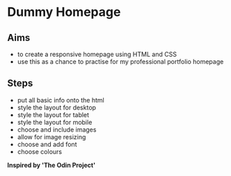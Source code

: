 # Dummy Homepage

## Aims

- to create a responsive homepage using HTML and CSS
- use this as a chance to practise for my professional portfolio homepage

## Steps

- put all basic info onto the html
- style the layout for desktop
- style the layout for tablet
- style the layout for mobile
- choose and include images
- allow for image resizing
- choose and add font
- choose colours

**Inspired by 'The Odin Project'**
